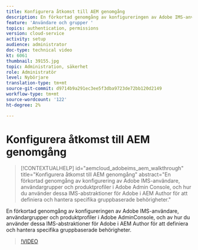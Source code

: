 ```yaml
---
title: Konfigurera åtkomst till AEM genomgång
description: En förkortad genomgång av konfigureringen av Adobe IMS-användare, användargrupper och produktprofiler i Adobe AdminConsole, och av hur du använder dessa IMS-abstraktioner för Adobe i AEM Author för att definiera och hantera specifika gruppbaserade behörigheter.
feature: 'Användare och grupper '
topics: authentication, permissions
version: cloud-service
activity: setup
audience: administrator
doc-type: technical video
kt: 6061
thumbnail: 39155.jpg
topic: Administration, säkerhet
role: Administratör
level: Nybörjare
translation-type: tm+mt
source-git-commit: d9714b9a291ec3ee5f3dba9723de72bb120d2149
workflow-type: tm+mt
source-wordcount: '122'
ht-degree: 2%

---
```



# Konfigurera åtkomst till AEM genomgång

>[!CONTEXTUALHELP]
>id="aemcloud_adobeims_aem_walkthrough"
>title="Konfigurera åtkomst till AEM genomgång"
>abstract="En förkortad genomgång av konfigurering av Adobe IMS-användare, användargrupper och produktprofiler i Adobe Admin Console, och hur du använder dessa IMS-abstraktioner för Adobe i AEM Author för att definiera och hantera specifika gruppbaserade behörigheter."

En förkortad genomgång av konfigureringen av Adobe IMS-användare, användargrupper och produktprofiler i Adobe AdminConsole, och av hur du använder dessa IMS-abstraktioner för Adobe i AEM Author för att definiera och hantera specifika gruppbaserade behörigheter.

>[!VIDEO](https://video.tv.adobe.com/v/39155/?quality=12&learn=on)
